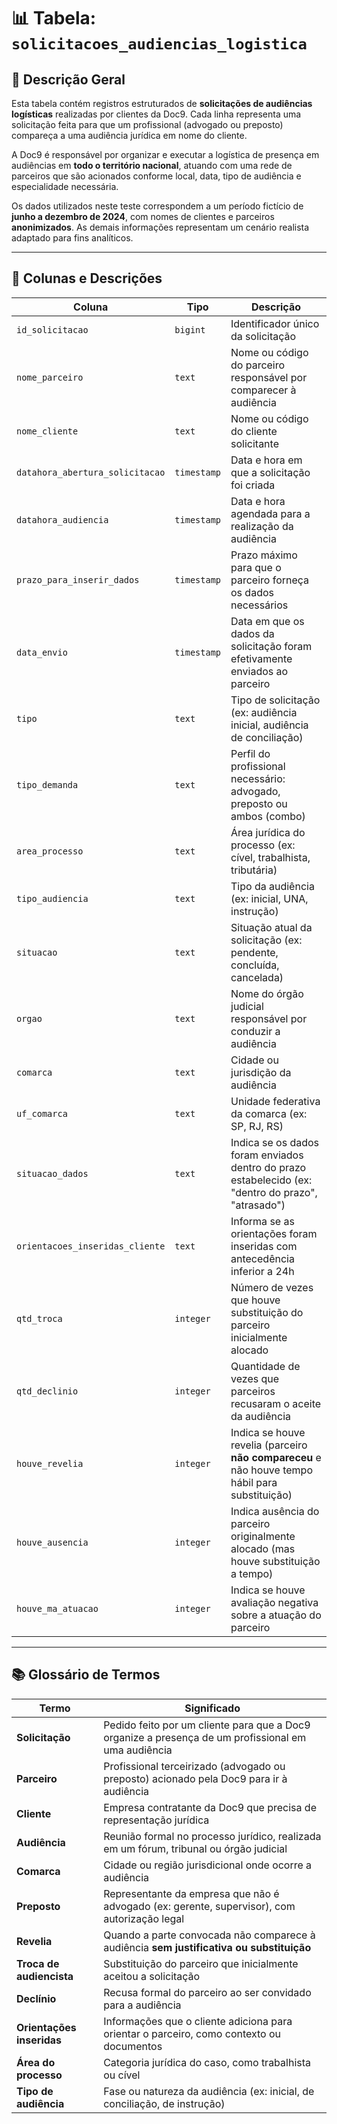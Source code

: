 # 📊 Tabela: `solicitacoes_audiencias_logistica`

## 🧾 Descrição Geral

Esta tabela contém registros estruturados de **solicitações de audiências logísticas** realizadas por clientes da Doc9. Cada linha representa uma solicitação feita para que um profissional (advogado ou preposto) compareça a uma audiência jurídica em nome do cliente.

A Doc9 é responsável por organizar e executar a logística de presença em audiências em **todo o território nacional**, atuando com uma rede de parceiros que são acionados conforme local, data, tipo de audiência e especialidade necessária.

Os dados utilizados neste teste correspondem a um período fictício de **junho a dezembro de 2024**, com nomes de clientes e parceiros **anonimizados**. As demais informações representam um cenário realista adaptado para fins analíticos.

---

## 📁 Colunas e Descrições

| Coluna                          | Tipo        | Descrição                                                                                          |
| ------------------------------- | ----------- | -------------------------------------------------------------------------------------------------- |
| `id_solicitacao`                | `bigint`    | Identificador único da solicitação                                                                 |
| `nome_parceiro`                 | `text`      | Nome ou código do parceiro responsável por comparecer à audiência                                  |
| `nome_cliente`                  | `text`      | Nome ou código do cliente solicitante                                                              |
| `datahora_abertura_solicitacao` | `timestamp` | Data e hora em que a solicitação foi criada                                                        |
| `datahora_audiencia`            | `timestamp` | Data e hora agendada para a realização da audiência                                                |
| `prazo_para_inserir_dados`      | `timestamp` | Prazo máximo para que o parceiro forneça os dados necessários                                      |
| `data_envio`                    | `timestamp` | Data em que os dados da solicitação foram efetivamente enviados ao parceiro                        |
| `tipo`                          | `text`      | Tipo de solicitação (ex: audiência inicial, audiência de conciliação)                              |
| `tipo_demanda`                  | `text`      | Perfil do profissional necessário: advogado, preposto ou ambos (combo)                             |
| `area_processo`                 | `text`      | Área jurídica do processo (ex: cível, trabalhista, tributária)                                     |
| `tipo_audiencia`                | `text`      | Tipo da audiência (ex: inicial, UNA, instrução)                                                    |
| `situacao`                      | `text`      | Situação atual da solicitação (ex: pendente, concluída, cancelada)                                 |
| `orgao`                         | `text`      | Nome do órgão judicial responsável por conduzir a audiência                                        |
| `comarca`                       | `text`      | Cidade ou jurisdição da audiência                                                                  |
| `uf_comarca`                    | `text`      | Unidade federativa da comarca (ex: SP, RJ, RS)                                                     |
| `situacao_dados`                | `text`      | Indica se os dados foram enviados dentro do prazo estabelecido (ex: "dentro do prazo", "atrasado") |
| `orientacoes_inseridas_cliente` | `text`      | Informa se as orientações foram inseridas com antecedência inferior a 24h                          |
| `qtd_troca`                     | `integer`   | Número de vezes que houve substituição do parceiro inicialmente alocado                            |
| `qtd_declinio`                  | `integer`   | Quantidade de vezes que parceiros recusaram o aceite da audiência                                  |
| `houve_revelia`                 | `integer`   | Indica se houve revelia (parceiro **não compareceu** e não houve tempo hábil para substituição)    |
| `houve_ausencia`                | `integer`   | Indica ausência do parceiro originalmente alocado (mas houve substituição a tempo)                 |
| `houve_ma_atuacao`              | `integer`   | Indica se houve avaliação negativa sobre a atuação do parceiro                                     |

---

## 📚 Glossário de Termos

| Termo                     | Significado                                                                                         |
| ------------------------- | --------------------------------------------------------------------------------------------------- |
| **Solicitação**           | Pedido feito por um cliente para que a Doc9 organize a presença de um profissional em uma audiência |
| **Parceiro**              | Profissional terceirizado (advogado ou preposto) acionado pela Doc9 para ir à audiência             |
| **Cliente**               | Empresa contratante da Doc9 que precisa de representação jurídica                                   |
| **Audiência**             | Reunião formal no processo jurídico, realizada em um fórum, tribunal ou órgão judicial              |
| **Comarca**               | Cidade ou região jurisdicional onde ocorre a audiência                                              |
| **Preposto**              | Representante da empresa que não é advogado (ex: gerente, supervisor), com autorização legal        |
| **Revelia**               | Quando a parte convocada não comparece à audiência **sem justificativa ou substituição**            |
| **Troca de audiencista**  | Substituição do parceiro que inicialmente aceitou a solicitação                                     |
| **Declínio**              | Recusa formal do parceiro ao ser convidado para a audiência                                         |
| **Orientações inseridas** | Informações que o cliente adiciona para orientar o parceiro, como contexto ou documentos            |
| **Área do processo**      | Categoria jurídica do caso, como trabalhista ou cível                                               |
| **Tipo de audiência**     | Fase ou natureza da audiência (ex: inicial, de conciliação, de instrução)                           |
